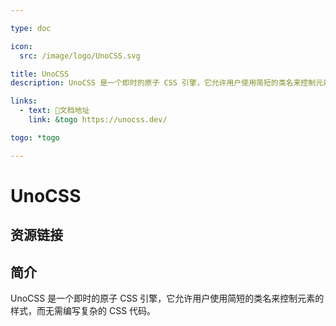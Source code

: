 ```yaml
---

type: doc

icon:
  src: /image/logo/UnoCSS.svg

title: UnoCSS
description: UnoCSS 是一个即时的原子 CSS 引擎，它允许用户使用简短的类名来控制元素的样式，而无需编写复杂的 CSS 代码。

links:
  - text: 📖文档地址
    link: &togo https://unocss.dev/

togo: *togo

---
```


<ShowLogo />

# UnoCSS

<ShowBreadcrumb />

## 资源链接

<ShowLinks />

## 简介

UnoCSS 是一个即时的原子 CSS 引擎，它允许用户使用简短的类名来控制元素的样式，而无需编写复杂的 CSS 代码。
